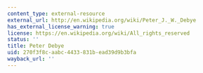 ```yaml
---
content_type: external-resource
external_url: http://en.wikipedia.org/wiki/Peter_J._W._Debye
has_external_license_warning: true
license: https://en.wikipedia.org/wiki/All_rights_reserved
status: ''
title: Peter Debye
uid: 270f3f8c-aabc-4433-831b-ead39d9b3bfa
wayback_url: ''
---
```

